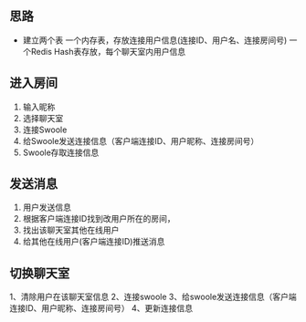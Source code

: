 
## 思路 ##
 - 建立两个表
一个内存表，存放连接用户信息(连接ID、用户名、连接房间号)
一个Redis Hash表存放，每个聊天室内用户信息


## 进入房间 ##

 1. 输入昵称
 2. 选择聊天室
 3. 连接Swoole
 4. 给Swoole发送连接信息（客户端连接ID、用户昵称、连接房间号）
 5. Swoole存取连接信息



## 发送消息 ##
 1. 用户发送信息
 2. 根据客户端连接ID找到改用户所在的房间，
 3. 找出该聊天室其他在线用户
 4. 给其他在线用户(客户端连接ID)推送消息

## 切换聊天室 ##
1、清除用户在该聊天室信息
2、连接swoole
3、给swoole发送连接信息（客户端连接ID、用户昵称、连接房间号）
4、更新连接信息
